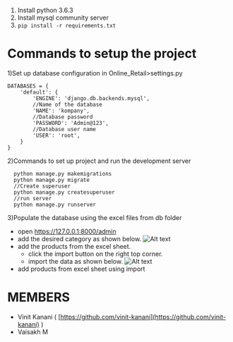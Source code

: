 1) Install python 3.6.3
2) Install mysql community server
3) ```pip install -r requirements.txt```


# Commands to setup the project
1)Set up database configuration in Online_Retail>settings.py
```
DATABASES = {
    'default': {
        'ENGINE': 'django.db.backends.mysql',
        //Name of the database
        'NAME': 'kompany',
        //Database password
        'PASSWORD': 'Admin@123',
        //Database user name
        'USER': 'root',
    }
}
```

2)Commands to set up project and run the development server
```
  python manage.py makemigrations
  python manage.py migrate
  //Create superuser
  python manage.py createsuperuser
  //run server
  python manage.py runserver
 ```
3)Populate the database using the excel files from db folder
  - open  https://127.0.0.1:8000/admin
  - add the desired category as shown below.
    ![Alt text](https://raw.githubusercontent.com/vinit-kanani/Online_Retail/master/screenshots/Screenshot%20(2).png "Optional title")
  - add the products from the excel sheet.
    - click the import button on the right top corner.
    - import the data as shown below.
    ![Alt text](https://raw.githubusercontent.com/vinit-kanani/Online_Retail/master/screenshots/Screenshot%20(3).png "Optional title")
  - add products from excel sheet using import
  

# MEMBERS
- Vinit Kanani ( [https://github.com/vinit-kanani](https://github.com/vinit-kanani) )
- Vaisakh M

